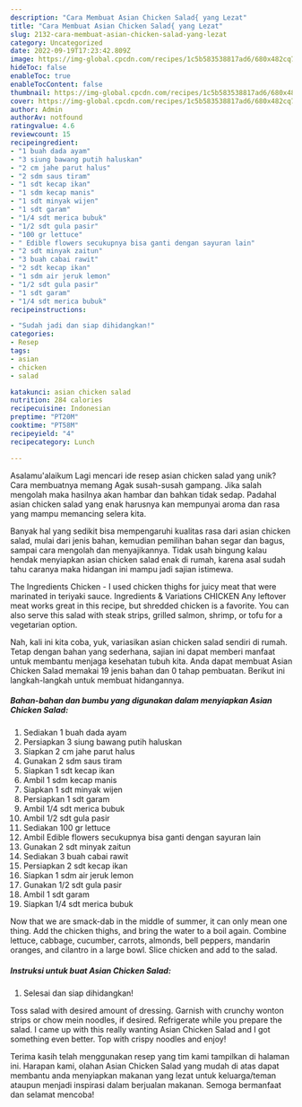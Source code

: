 ```yaml
---
description: "Cara Membuat Asian Chicken Salad{ yang Lezat"
title: "Cara Membuat Asian Chicken Salad{ yang Lezat"
slug: 2132-cara-membuat-asian-chicken-salad-yang-lezat
category: Uncategorized
date: 2022-09-19T17:23:42.809Z
image: https://img-global.cpcdn.com/recipes/1c5b583538817ad6/680x482cq70/asian-chicken-salad-foto-resep-utama.jpg
hideToc: false
enableToc: true
enableTocContent: false
thumbnail: https://img-global.cpcdn.com/recipes/1c5b583538817ad6/680x482cq70/asian-chicken-salad-foto-resep-utama.jpg
cover: https://img-global.cpcdn.com/recipes/1c5b583538817ad6/680x482cq70/asian-chicken-salad-foto-resep-utama.jpg
author: Admin
authorAv: notfound
ratingvalue: 4.6
reviewcount: 15
recipeingredient:
- "1 buah dada ayam"
- "3 siung bawang putih haluskan"
- "2 cm jahe parut halus"
- "2 sdm saus tiram"
- "1 sdt kecap ikan"
- "1 sdm kecap manis"
- "1 sdt minyak wijen"
- "1 sdt garam"
- "1/4 sdt merica bubuk"
- "1/2 sdt gula pasir"
- "100 gr lettuce"
- " Edible flowers secukupnya bisa ganti dengan sayuran lain"
- "2 sdt minyak zaitun"
- "3 buah cabai rawit"
- "2 sdt kecap ikan"
- "1 sdm air jeruk lemon"
- "1/2 sdt gula pasir"
- "1 sdt garam"
- "1/4 sdt merica bubuk"
recipeinstructions:

- "Sudah jadi dan siap dihidangkan!"
categories:
- Resep
tags:
- asian
- chicken
- salad

katakunci: asian chicken salad 
nutrition: 284 calories
recipecuisine: Indonesian
preptime: "PT20M"
cooktime: "PT58M"
recipeyield: "4"
recipecategory: Lunch

---
```



Asalamu'alaikum Lagi mencari ide resep asian chicken salad yang unik? Cara membuatnya memang Agak susah-susah gampang. Jika salah mengolah maka hasilnya akan hambar dan bahkan tidak sedap. Padahal asian chicken salad yang enak harusnya kan mempunyai aroma dan rasa yang mampu memancing selera kita.


Banyak hal yang sedikit bisa mempengaruhi kualitas rasa dari asian chicken salad, mulai dari jenis bahan, kemudian pemilihan bahan segar dan bagus, sampai cara mengolah dan menyajikannya. Tidak usah bingung kalau hendak menyiapkan asian chicken salad enak di rumah, karena asal sudah tahu caranya maka hidangan ini mampu jadi sajian istimewa.

The Ingredients Chicken - I used chicken thighs for juicy meat that were marinated in teriyaki sauce. Ingredients &amp; Variations CHICKEN Any leftover meat works great in this recipe, but shredded chicken is a favorite. You can also serve this salad with steak strips, grilled salmon, shrimp, or tofu for a vegetarian option.


Nah, kali ini kita coba, yuk, variasikan asian chicken salad sendiri di rumah. Tetap dengan bahan yang sederhana, sajian ini dapat memberi manfaat untuk membantu menjaga kesehatan tubuh kita. Anda dapat membuat Asian Chicken Salad memakai 19 jenis bahan dan 0 tahap pembuatan. Berikut ini langkah-langkah untuk membuat hidangannya.

<!--inarticleads1-->

##### Bahan-bahan dan bumbu yang digunakan dalam menyiapkan Asian Chicken Salad:

1. Sediakan 1 buah dada ayam
1. Persiapkan 3 siung bawang putih haluskan
1. Siapkan 2 cm jahe parut halus
1. Gunakan 2 sdm saus tiram
1. Siapkan 1 sdt kecap ikan
1. Ambil 1 sdm kecap manis
1. Siapkan 1 sdt minyak wijen
1. Persiapkan 1 sdt garam
1. Ambil 1/4 sdt merica bubuk
1. Ambil 1/2 sdt gula pasir
1. Sediakan 100 gr lettuce
1. Ambil  Edible flowers secukupnya bisa ganti dengan sayuran lain
1. Gunakan 2 sdt minyak zaitun
1. Sediakan 3 buah cabai rawit
1. Persiapkan 2 sdt kecap ikan
1. Siapkan 1 sdm air jeruk lemon
1. Gunakan 1/2 sdt gula pasir
1. Ambil 1 sdt garam
1. Siapkan 1/4 sdt merica bubuk


Now that we are smack-dab in the middle of summer, it can only mean one thing. Add the chicken thighs, and bring the water to a boil again. Combine lettuce, cabbage, cucumber, carrots, almonds, bell peppers, mandarin oranges, and cilantro in a large bowl. Slice chicken and add to the salad. 

<!--inarticleads2-->

##### Instruksi untuk buat Asian Chicken Salad:


1. Selesai dan siap dihidangkan!

Toss salad with desired amount of dressing. Garnish with crunchy wonton strips or chow mein noodles, if desired. Refrigerate while you prepare the salad. I came up with this really wanting Asian Chicken Salad and I got something even better. Top with crispy noodles and enjoy! 

Terima kasih telah menggunakan resep yang tim kami tampilkan di halaman ini. Harapan kami, olahan Asian Chicken Salad yang mudah di atas dapat membantu anda menyiapkan makanan yang lezat untuk keluarga/teman ataupun menjadi inspirasi dalam berjualan makanan. Semoga bermanfaat dan selamat mencoba!
